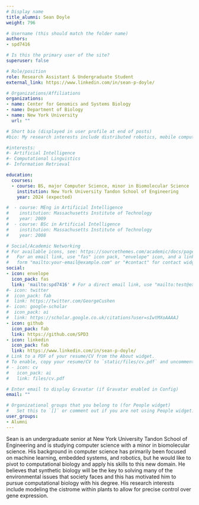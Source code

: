 ```yaml
---
# Display name
title_alumni: Sean Doyle
weight: 796

# Username (this should match the folder name)
authors:
- spd7416

# Is this the primary user of the site?
superuser: false

# Role/position
role: Research Assistant & Undergraduate Student
external_link: https://www.linkedin.com/in/sean-p-doyle/

# Organizations/Affiliations
organizations:
- name: Center for Genomics and Systems Biology
- name: Department of Biology
- name: New York University
  url: ""

# Short bio (displayed in user profile at end of posts)
#bio: My research interests include distributed robotics, mobile computing and programmable matter.

#interests:
#- Artificial Intelligence
#- Computational Linguistics
#- Information Retrieval

education:
  courses:
  - course: BS, major Computer Science, minor in Biomolecular Science
    institution: New York University Tandon School of Engineering
    year: 2024 (expected)

#  - course: MEng in Artificial Intelligence
#    institution: Massachusetts Institute of Technology
#    year: 2009
#  - course: BSc in Artificial Intelligence
#    institution: Massachusetts Institute of Technology
#    year: 2008

# Social/Academic Networking
# For available icons, see: https://sourcethemes.com/academic/docs/page-builder/#icons
#   For an email link, use "fas" icon pack, "envelope" icon, and a link in the
#   form "mailto:your-email@example.com" or "#contact" for contact widget.
social:
- icon: envelope
  icon_pack: fas
  link: 'mailto:spd7416' # For a direct email link, use "mailto:test@example.org".
#- icon: twitter
#  icon_pack: fab
#  link: https://twitter.com/GeorgeCushen
#- icon: google-scholar
#  icon_pack: ai
#  link: https://scholar.google.co.uk/citations?user=sIwtMXoAAAAJ
- icon: github
  icon_pack: fab
  link: https://github.com/SPD3
- icon: linkedin
  icon_pack: fab
  link: https://www.linkedin.com/in/sean-p-doyle/
# Link to a PDF of your resume/CV from the About widget.
# To enable, copy your resume/CV to `static/files/cv.pdf` and uncomment the lines below.
# - icon: cv
#   icon_pack: ai
#   link: files/cv.pdf

# Enter email to display Gravatar (if Gravatar enabled in Config)
email: ""

# Organizational groups that you belong to (for People widget)
#   Set this to `[]` or comment out if you are not using People widget.
user_groups:
- Alumni
---
```



Sean is an undergraduate senior at New York University Tandon School of Engineering and is studying computer science with a minor in biomolecular science. His background in computer science has primarily been focused on machine learning, embedded systems, and robotics, but he would like to pivot to computational biology and apply his skills to this new domain. He believes that synthetic biology will be the key to solving many of the environmental issues that society faces and this has motivated him to pursue computational biology with his degree. His research interests include modeling the cistrome within plants to allow for precise control over gene expression. 

